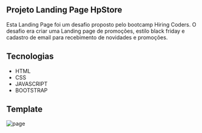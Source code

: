 ## Projeto Landing Page HpStore
Esta Landing Page foi um desafio proposto pelo bootcamp Hiring Coders. O desafio era criar uma Landing page de promoções, estilo black friday e cadastro de email para recebimento de novidades e promoções.

## Tecnologias
- HTML
- CSS
- JAVASCRIPT
- BOOTSTRAP

## Template
![page](https://user-images.githubusercontent.com/77694259/126082006-120466c4-8b1d-49a0-950e-4202f9ab0d76.png)
